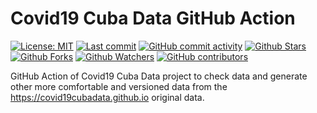 # Covid19 Cuba Data GitHub Action

[![License: MIT](https://img.shields.io/badge/License-MIT-brightgreen.svg?label=license)](https://opensource.org/licenses/MIT) [![Last commit](https://img.shields.io/github/last-commit/covid19cuba/covid19cuba-action.svg?style=flat)](https://github.com/covid19cuba/covid19cuba-action/commits) [![GitHub commit activity](https://img.shields.io/github/commit-activity/m/covid19cuba/covid19cuba-action)](https://github.com/covid19cuba/covid19cuba-action/commits) [![Github Stars](https://img.shields.io/github/stars/covid19cuba/covid19cuba-action?style=flat&logo=github)](https://github.com/covid19cuba/covid19cuba-action) [![Github Forks](https://img.shields.io/github/forks/covid19cuba/covid19cuba-action?style=flat&logo=github)](https://github.com/covid19cuba/covid19cuba-action) [![Github Watchers](https://img.shields.io/github/watchers/covid19cuba/covid19cuba-action?style=flat&logo=github)](https://github.com/covid19cuba/covid19cuba-action) [![GitHub contributors](https://img.shields.io/github/contributors/covid19cuba/covid19cuba-action)](https://github.com/covid19cuba/covid19cuba-action/graphs/contributors)

GitHub Action of Covid19 Cuba Data project to check data and generate other more comfortable and versioned data from the https://covid19cubadata.github.io original data.
